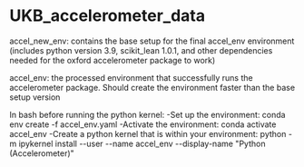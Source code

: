 # UKB_accelerometer_data

accel_new_env: contains the base setup for the final accel_env environment (includes python version 3.9, scikit_lean 1.0.1, and other dependencies needed for the oxford accelerometer package to work)

accel_env: the processed environment that successfully runs the accelerometer package. Should create the environment faster than the base setup version

In bash before running the python kernel:
  -Set up the environment: conda env create -f accel_env.yaml
  -Activate the environment: conda activate accel_env
  -Create a python kernel that is within your environment: python -m ipykernel install --user --name accel_env --display-name "Python (Accelerometer)"
